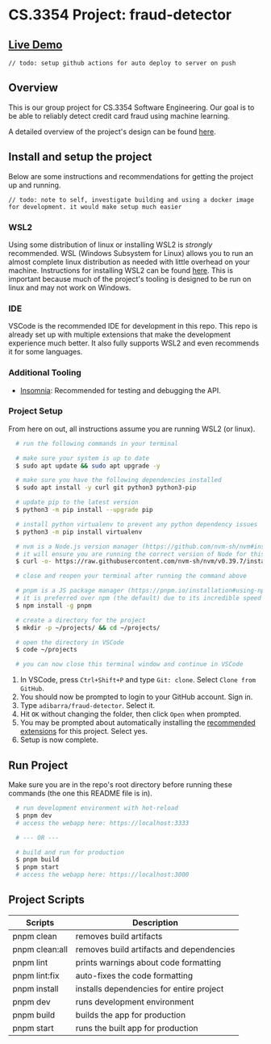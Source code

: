 # CS.3354 Project: fraud-detector

## [Live Demo](https://fraud-detector.adibarra.com)
`// todo: setup github actions for auto deploy to server on push`

## Overview

This is our group project for CS.3354 Software Engineering.
Our goal is to be able to reliably detect credit card fraud using machine learning.

A detailed overview of the project's design can be found [here](./docs/design.md).

## Install and setup the project
Below are some instructions and recommendations for getting the project up and running.

`// todo: note to self, investigate building and using a docker image for development. it would make setup much easier`

### WSL2
Using some distribution of linux or installing WSL2 is *strongly* recommended. WSL (Windows Subsystem for Linux) allows you to run an almost complete linux distribution as needed with little overhead on your machine. Instructions for installing WSL2 can be found [here](https://learn.microsoft.com/en-us/windows/wsl/install). This is important because much of the project's tooling is designed to be run on linux and may not work on Windows.

### IDE
VSCode is the recommended IDE for development in this repo. This repo is already set up with multiple extensions that make the development experience much better. It also fully supports WSL2 and even recommends it for some languages.

### Additional Tooling
- [Insomnia](https://insomnia.rest/): Recommended for testing and debugging the API.

### Project Setup
From here on out, all instructions assume you are running WSL2 (or linux).
```bash
  # run the following commands in your terminal

  # make sure your system is up to date
  $ sudo apt update && sudo apt upgrade -y

  # make sure you have the following dependencies installed
  $ sudo apt install -y curl git python3 python3-pip

  # update pip to the latest version
  $ python3 -m pip install --upgrade pip

  # install python virtualenv to prevent any python dependency issues
  $ python3 -m pip install virtualenv

  # nvm is a Node.js version manager (https://github.com/nvm-sh/nvm#installing-and-updating)
  # it will ensure you are running the correct version of Node for this project
  $ curl -o- https://raw.githubusercontent.com/nvm-sh/nvm/v0.39.7/install.sh | bash

  # close and reopen your terminal after running the command above

  # pnpm is a JS package manager (https://pnpm.io/installation#using-npm)
  # it is preferred over npm (the default) due to its incredible speed and storage space efficiency
  $ npm install -g pnpm

  # create a directory for the project
  $ mkdir -p ~/projects/ && cd ~/projects/

  # open the directory in VSCode
  $ code ~/projects

  # you can now close this terminal window and continue in VSCode
```
1. In VSCode, press `Ctrl+Shift+P` and type `Git: clone`. Select `Clone from GitHub`.
2. You should now be prompted to login to your GitHub account. Sign in.
3. Type `adibarra/fraud-detector`. Select it.
4. Hit `OK` without changing the folder, then click `Open` when prompted.
5. You may be prompted about automatically installing the [recommended extensions](.vscode/extensions.json) for this project. Select yes.
6. Setup is now complete.

## Run Project
Make sure you are in the repo's root directory before running these commands (the one this README file is in).
```bash
  # run development environment with hot-reload
  $ pnpm dev
  # access the webapp here: https://localhost:3333

  # --- OR ---

  # build and run for production
  $ pnpm build
  $ pnpm start
  # access the webapp here: https://localhost:3000
```

## Project Scripts
|    Scripts     |               Description                |
|----------------|------------------------------------------|
| pnpm clean     | removes build artifacts                  |
| pnpm clean:all | removes build artifacts and dependencies |
| pnpm lint      | prints warnings about code formatting    |
| pnpm lint:fix  | auto-fixes the code formatting           |
| pnpm install   | installs dependencies for entire project |
| pnpm dev       | runs development environment             |
| pnpm build     | builds the app for production            |
| pnpm start     | runs the built app for production        |
